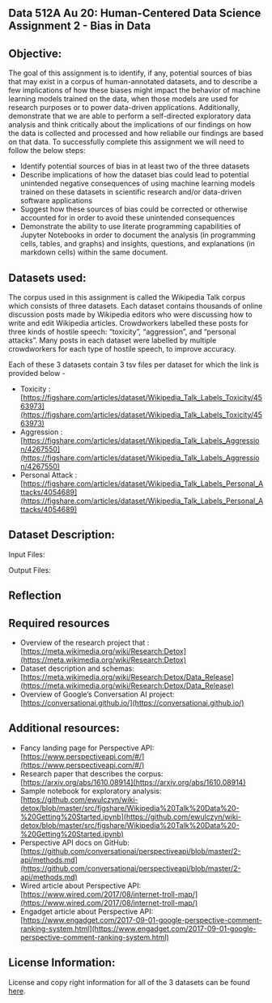 ## Data 512A Au 20: Human-Centered Data Science Assignment 2 - Bias in Data

## Objective:

The goal of this assignment is to identify, if any, potential sources of bias that may exist in a corpus of human-annotated datasets, and to describe a few implications of how these biases might impact the behavior of machine learning models trained on the data, when those models are used for research purposes or to power data-driven applications. Additionally, demonstrate that we are able to perform a self-directed exploratory data analysis and think critically about the implications of our findings on how the data is collected and processed and how reliabile our findings are based on that data. To successfully complete this assignment we will need to follow the below steps:

- Identify potential sources of bias in at least two of the three datasets
- Describe implications of how the dataset bias could lead to potential unintended negative consequences of using machine learning models trained on these datasets in scientific research and/or data-driven software applications
- Suggest how these sources of bias could be corrected or otherwise accounted for in order to avoid these unintended consequences
- Demonstrate the ability to use literate programming capabilities of Jupyter Notebooks in order to document the analysis (in programming cells, tables, and graphs) and  insights, questions, and explanations (in markdown cells) within the same document.


## Datasets used:

The corpus used in this assignment is called the Wikipedia Talk corpus which consists of three datasets. Each dataset contains thousands of online discussion posts made by Wikipedia editors who were discussing how to write and edit Wikipedia articles. Crowdworkers labelled these posts for three kinds of hostile speech: “toxicity”, “aggression”, and “personal attacks”. Many posts in each dataset were labelled by multiple crowdworkers for each type of hostile speech, to improve accuracy. 

Each of these 3 datasets contain 3 tsv files per dataset for which the link is provided below -

 - Toxicity : [https://figshare.com/articles/dataset/Wikipedia_Talk_Labels_Toxicity/4563973](https://figshare.com/articles/dataset/Wikipedia_Talk_Labels_Toxicity/4563973)
 - Aggression : [https://figshare.com/articles/dataset/Wikipedia_Talk_Labels_Aggression/4267550](https://figshare.com/articles/dataset/Wikipedia_Talk_Labels_Aggression/4267550)
- Personal Attack : [https://figshare.com/articles/dataset/Wikipedia_Talk_Labels_Personal_Attacks/4054689](https://figshare.com/articles/dataset/Wikipedia_Talk_Labels_Personal_Attacks/4054689)
## Dataset Description:

Input Files:



Output Files:


## Reflection


## Required resources

- Overview of the research project that : [https://meta.wikimedia.org/wiki/Research:Detox](https://meta.wikimedia.org/wiki/Research:Detox)
- Dataset description and schemas: [https://meta.wikimedia.org/wiki/Research:Detox/Data_Release](https://meta.wikimedia.org/wiki/Research:Detox/Data_Release)
- Overview of Google’s Conversation AI project: [https://conversationai.github.io/](https://conversationai.github.io/)


## Additional resources:

- Fancy landing page for Perspective API: [https://www.perspectiveapi.com/#/](https://www.perspectiveapi.com/#/)
- Research paper that describes the corpus: [https://arxiv.org/abs/1610.08914](https://arxiv.org/abs/1610.08914)
- Sample notebook for exploratory analysis: [https://github.com/ewulczyn/wiki-detox/blob/master/src/figshare/Wikipedia%20Talk%20Data%20-%20Getting%20Started.ipynb](https://github.com/ewulczyn/wiki-detox/blob/master/src/figshare/Wikipedia%20Talk%20Data%20-%20Getting%20Started.ipynb)
- Perspective API docs on GitHub: [https://github.com/conversationai/perspectiveapi/blob/master/2-api/methods.md](https://github.com/conversationai/perspectiveapi/blob/master/2-api/methods.md)
- Wired article about Perspective API: [https://www.wired.com/2017/08/internet-troll-map/](https://www.wired.com/2017/08/internet-troll-map/) 
- Engadget article about Perspective API: [https://www.engadget.com/2017-09-01-google-perspective-comment-ranking-system.html](https://www.engadget.com/2017-09-01-google-perspective-comment-ranking-system.html)


## License Information:
License and copy right information for all of the 3 datasets can be found [here](https://creativecommons.org/publicdomain/zero/1.0/).
